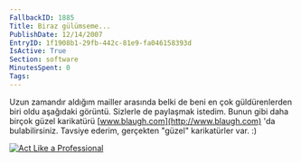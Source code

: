 ```yaml
---
FallbackID: 1885
Title: Biraz gülümseme...
PublishDate: 12/14/2007
EntryID: 1f1908b1-29fb-442c-81e9-fa046158393d
IsActive: True
Section: software
MinutesSpent: 0
Tags: 
---
```

Uzun zamandır aldığım mailler arasında belki de beni en çok
güldürenlerden biri oldu aşağıdaki görüntü. Sizlerle de paylaşmak
istedim. Bunun gibi daha birçok güzel karikatürü
[www.blaugh.com](http://www.blaugh.com) 'da bulabilirsiniz. Tavsiye
ederim, gerçekten "güzel" karikatürler var. :)

[![Act Like a
Professional](http://blaugh.com/cartoons/070104_booger-blogger.gif "Act Like a Professional")](http://blaugh.com/2007/01/04/act-like-a-professional)


